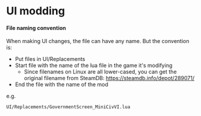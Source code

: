# UI modding

#### File naming convention

When making UI changes, the file can have any name. But the convention is:

- Put files in UI/Replacements
- Start file with the name of the lua file in the game it's modifying
  - Since filenames on Linux are all lower-cased, you can get the original filename from SteamDB: https://steamdb.info/depot/289071/
- End the file with the name of the mod

e.g.

```
UI/Replacements/GovernmentScreen_MiniCivVI.lua
```
